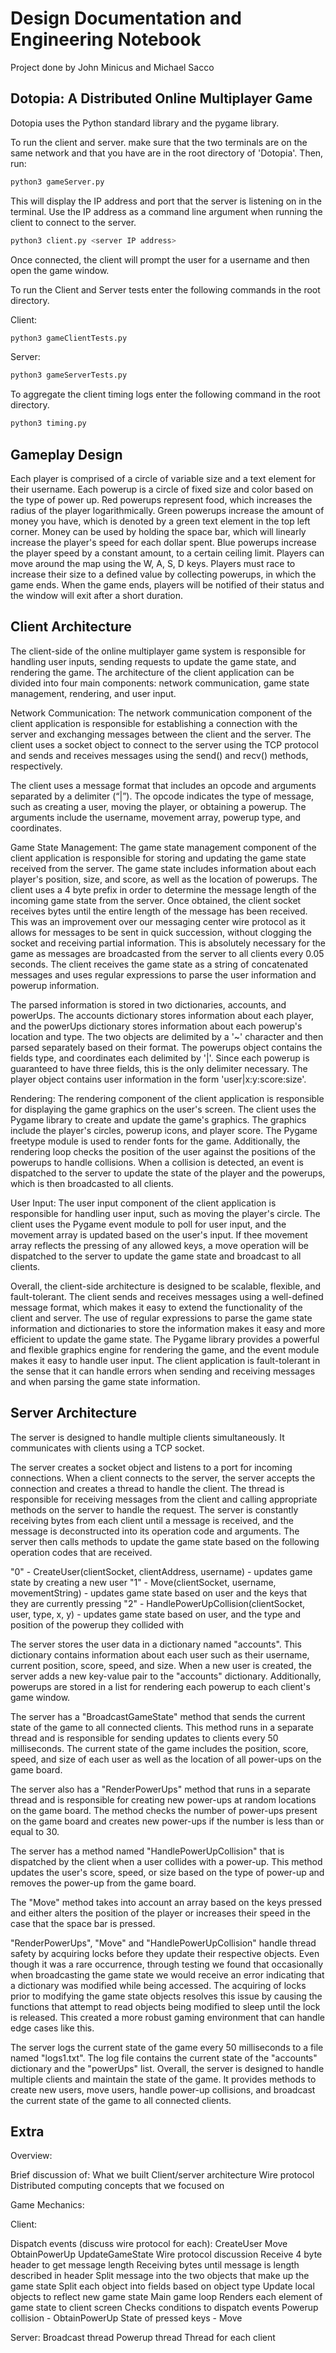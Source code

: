 # Design Documentation and Engineering Notebook

Project done by John Minicus and Michael Sacco

## Dotopia: A Distributed Online Multiplayer Game

Dotopia uses the Python standard library and the pygame library.

To run the client and server. make sure that the two terminals are on the same network and that you have are in the root directory of 'Dotopia'. Then, run:

```bash
python3 gameServer.py
```

This will display the IP address and port that the server is listening on in the terminal. Use the IP address as a command line argument when running the client to connect to the server.

```bash
python3 client.py <server IP address>
```

Once connected, the client will prompt the user for a username and then open the game window.

To run the Client and Server tests enter the following commands in the root directory.

Client:
```bash
python3 gameClientTests.py
```

Server:
```bash
python3 gameServerTests.py
```

To aggregate the client timing logs enter the following command in the root directory.

```bash
python3 timing.py
```

## Gameplay Design

Each player is comprised of a circle of variable size and a text element for their username. Each powerup is a circle of fixed size and color based on the type of power up. Red powerups represent food, which increases the radius of the player logarithmically. Green powerups increase the amount of money you have, which is denoted by a green text element in the top left corner. Money can be used by holding the space bar, which will linearly increase the player's speed for each dollar spent. Blue powerups increase the player speed by a constant amount, to a certain ceiling limit. Players can move around the map using the W, A, S, D keys. Players must race to increase their size to a defined value by collecting powerups, in which the game ends. When the game ends, players will be notified of their status and the window will exit after a short duration.

## Client Architecture

The client-side of the online multiplayer game system is responsible for handling user inputs, sending requests to update the game state, and rendering the game. The architecture of the client application can be divided into four main components: network communication, game state management, rendering, and user input.

Network Communication:
The network communication component of the client application is responsible for establishing a connection with the server and exchanging messages between the client and the server. The client uses a socket object to connect to the server using the TCP protocol and sends and receives messages using the send() and recv() methods, respectively.

The client uses a message format that includes an opcode and arguments separated by a delimiter (“|”). The opcode indicates the type of message, such as creating a user, moving the player, or obtaining a powerup. The arguments include the username, movement array, powerup type, and coordinates.

Game State Management:
The game state management component of the client application is responsible for storing and updating the game state received from the server. The game state includes information about each player's position, size, and score, as well as the location of powerups. The client uses a 4 byte prefix in order to determine the message length of the incoming game state from the server. Once obtained, the client socket receives bytes until the entire length of the message has been received. This was an improvement over our messaging center wire protocol as it allows for messages to be sent in quick succession, without clogging the socket and receiving partial information. This is absolutely necessary for the game as messages are broadcasted from the server to all clients every 0.05 seconds. The client receives the game state as a string of concatenated messages and uses regular expressions to parse the user information and powerup information.

The parsed information is stored in two dictionaries, accounts, and powerUps. The accounts dictionary stores information about each player, and the powerUps dictionary stores information about each powerup's location and type. The two objects are delimited by a '~' character and then parsed separately based on their format. The powerups object contains the fields type, and coordinates each delimited by '|'. Since each powerup is guaranteed to have three fields, this is the only delimiter necessary. The player object contains user information in the form 'user|x:y:score:size'.

Rendering:
The rendering component of the client application is responsible for displaying the game graphics on the user's screen. The client uses the Pygame library to create and update the game's graphics. The graphics include the player's circles, powerup icons, and player score. The Pygame freetype module is used to render fonts for the game. Additionally, the rendering loop checks the position of the user against the positions of the powerups to handle collisions. When a collision is detected, an event is dispatched to the server to update the state of the player and the powerups, which is then broadcasted to all clients.

User Input:
The user input component of the client application is responsible for handling user input, such as moving the player's circle. The client uses the Pygame event module to poll for user input, and the movement array is updated based on the user's input. If thee movement array reflects the pressing of any allowed keys, a move operation will be dispatched to the server to update the game state and broadcast to all clients.

Overall, the client-side architecture is designed to be scalable, flexible, and fault-tolerant. The client sends and receives messages using a well-defined message format, which makes it easy to extend the functionality of the client and server. The use of regular expressions to parse the game state information and dictionaries to store the information makes it easy and more efficient to update the game state. The Pygame library provides a powerful and flexible graphics engine for rendering the game, and the event module makes it easy to handle user input. The client application is fault-tolerant in the sense that it can handle errors when sending and receiving messages and when parsing the game state information.

## Server Architecture

The server is designed to handle multiple clients simultaneously. It communicates with clients using a TCP socket.

The server creates a socket object and listens to a port for incoming connections. When a client connects to the server, the server accepts the connection and creates a thread to handle the client. The thread is responsible for receiving messages from the client and calling appropriate methods on the server to handle the request. The server is constantly receiving bytes from each client until a message is received, and the message is deconstructed into its operation code and arguments. The server then calls methods to update the game state based on the following operation codes that are received.

"0" - CreateUser(clientSocket, clientAddress, username) - updates game state by creating a new user
"1" - Move(clientSocket, username, movementString) - updates game state based on user and the keys that they are currently pressing
"2" - HandlePowerUpCollision(clientSocket, user, type, x, y) - updates game state based on user, and the type and position of the powerup they collided with

The server stores the user data in a dictionary named "accounts". This dictionary contains information about each user such as their username, current position, score, speed, and size. When a new user is created, the server adds a new key-value pair to the "accounts" dictionary. Additionally, powerups are stored in a list for rendering each powerup to each client's game window.

The server has a "BroadcastGameState" method that sends the current state of the game to all connected clients. This method runs in a separate thread and is responsible for sending updates to clients every 50 milliseconds. The current state of the game includes the position, score, speed, and size of each user as well as the location of all power-ups on the game board.

The server also has a "RenderPowerUps" method that runs in a separate thread and is responsible for creating new power-ups at random locations on the game board. The method checks the number of power-ups present on the game board and creates new power-ups if the number is less than or equal to 30.

The server has a method named "HandlePowerUpCollision" that is dispatched by the client when a user collides with a power-up. This method updates the user's score, speed, or size based on the type of power-up and removes the power-up from the game board.

The "Move" method takes into account an array based on the keys pressed and either alters the position of the player or increases their speed in the case that the space bar is pressed.

"RenderPowerUps", "Move" and "HandlePowerUpCollision" handle thread safety by acquiring locks before they update their respective objects. Even though it was a rare occurrence, through testing we found that occasionally when broadcasting the game state we would receive an error indicating that a dictionary was modified while being accessed. The acquiring of locks prior to modifying the game state objects resolves this issue by causing the functions that attempt to read objects being modified to sleep until the lock is released. This created a more robust gaming environment that can handle edge cases like this.

The server logs the current state of the game every 50 milliseconds to a file named "logs1.txt". The log file contains the current state of the "accounts" dictionary and the "powerUps" list. Overall, the server is designed to handle multiple clients and maintain the state of the game. It provides methods to create new users, move users, handle power-up collisions, and broadcast the current state of the game to all connected clients.

## Extra
Overview:

Brief discussion of:
What we built
Client/server architecture
Wire protocol
Distributed computing concepts that we focused on

Game Mechanics:

Client:

Dispatch events (discuss wire protocol for each):
CreateUser
Move
ObtainPowerUp
UpdateGameState
Wire protocol discussion
Receive 4 byte header to get message length
Receiving bytes until message is length described in header
Split message into the two objects that make up the game state
Split each object into fields based on object type
Update local objects to reflect new game state
Main game loop
Renders each element of game state to client screen
Checks conditions to dispatch events
Powerup collision - ObtainPowerUp
State of pressed keys - Move

Server:
Broadcast thread
Powerup thread
Thread for each client

